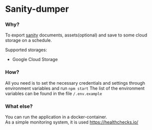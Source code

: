 # Sanity-dumper

### Why?
To export [sanity](https://www.sanity.io/) documents, assets(optional) and save to some cloud storage on a schedule.

Supported storages:
 - Google Cloud Storage

### How?
All you need is to set the necessary credentials and settings through environment variables and run `npm start`
The list of the environment variables can be found in the file `/.env.example`

### What else?
You can run the application in a docker-container.  
As a simple monitoring system, it is used https://healthchecks.io/
